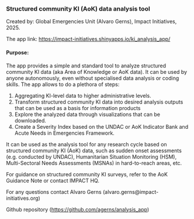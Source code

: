 ### Structured community KI (AoK) data analysis tool

Created by: Global Emergencies Unit (Alvaro Gerns), Impact Initiatives, 2025.

The app link: <https://impact-initiatives.shinyapps.io/ki_analysis_app/>

#### Purpose:

The app provides a simple and standard tool to analyze structured community KI data (aka Area of Knowledge or AoK data). It can be used by anyone autonomously, even without specialised data analysis or coding skills. The app allows to do a plethora of steps:

1.  Aggregating KI-level data to higher administrative levels.
2.  Transform structured community KI data into desired analysis outputs that can be used as a basis for information products
3.  Explore the analyzed data through visualizations that can be downloaded.
4.  Create a Severity Index based on the UNDAC or AoK Indicator Bank and Acute Needs in Emergencies Framework.

It can be used as the analysis tool for any research cycle based on structured community KI (AoK) data, such as sudden onset assessments (e.g. conducted by UNDAC), Humanitarian Situation Monitoring (HSM), Multi-Sectoral Needs Assessments (MSNAs) in hard-to-reach areas, etc.

For guidance on structured community KI surveys, refer to the AoK Guidance Note or contact IMPACT HQ.

For any questions contact Alvaro Gerns (alvaro.gerns\@impact-initiatives.org)

Github repository (<https://github.com/agerns/analysis_app>)
